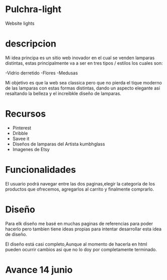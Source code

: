 # Pulchra-light
Website lights
# descripcion

Mi idea principa es un sitio web inovador en el cual se venden lamparas distintas, estas principalmente va a ser en tres tipos / estilos los cuales son:

-Vidrio derretido 
-Flores
-Medusas

Mi objetivo es que la web sea classica pero que no pierda el tique moderno de las lamparas con estas formas distintas, dando un aspecto elegante así resaltando la belleza y el increibkle diseño de lamparas.

# Recursos
- Pinterest
- Dribble
- Savee it
- Diseños de lamparas del Artista kumbhglass
- Imagenes de Etsy

# Funcionalidades
El usuario podrá navegar entre las dos paginas,elegir la categoría de los productos que ofrecemos, agregarlos al carrito y finalmente comprarlo.

# Diseño
Para elk diseño me basé en muchas paginas de referencias para poder hacerlo pero tambien tiene ideas propias para intentar desarrollar esta idea de diseño.

El diseño está casi completo,Aunque al momento de hacerla en html pueden ocurrir cambios asi que no lo doy por completamente terminado.

# Avance 14 junio

